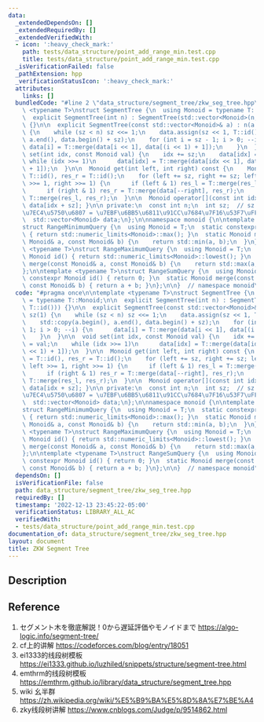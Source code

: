 ```yaml
---
data:
  _extendedDependsOn: []
  _extendedRequiredBy: []
  _extendedVerifiedWith:
  - icon: ':heavy_check_mark:'
    path: tests/data_structure/point_add_range_min.test.cpp
    title: tests/data_structure/point_add_range_min.test.cpp
  _isVerificationFailed: false
  _pathExtension: hpp
  _verificationStatusIcon: ':heavy_check_mark:'
  attributes:
    links: []
  bundledCode: "#line 2 \"data_structure/segment_tree/zkw_seg_tree.hpp\"\n\ntemplate\
    \ <typename T>\nstruct SegmentTree {\n  using Monoid = typename T::Monoid;\n\n\
    \  explicit SegmentTree(int n) : SegmentTree(std::vector<Monoid>(n, T::id()))\
    \ {}\n\n  explicit SegmentTree(const std::vector<Monoid>& a) : n(a.size()), sz(1)\
    \ {\n    while (sz < n) sz <<= 1;\n    data.assign(sz << 1, T::id());\n    std::copy(a.begin(),\
    \ a.end(), data.begin() + sz);\n    for (int i = sz - 1; i > 0; --i) {\n     \
    \ data[i] = T::merge(data[i << 1], data[(i << 1) + 1]);\n    }\n  }\n\n  void\
    \ set(int idx, const Monoid val) {\n    idx += sz;\n    data[idx] = val;\n   \
    \ while (idx >>= 1)\n      data[idx] = T::merge(data[idx << 1], data[(idx << 1)\
    \ + 1]);\n  }\n\n  Monoid get(int left, int right) const {\n    Monoid res_l =\
    \ T::id(), res_r = T::id();\n    for (left += sz, right += sz; left < right; left\
    \ >>= 1, right >>= 1) {\n      if (left & 1) res_l = T::merge(res_l, data[left++]);\n\
    \      if (right & 1) res_r = T::merge(data[--right], res_r);\n    }\n    return\
    \ T::merge(res_l, res_r);\n  }\n\n  Monoid operator[](const int idx) const { return\
    \ data[idx + sz]; }\n\n private:\n  const int n;\n  int sz;  // sz + \u539F\u6570\
    \u7EC4\u5750\u6807 = \u7EBF\u6BB5\u6811\u91CC\u7684\u7F16\u53F7\uFF0C1 based\n\
    \  std::vector<Monoid> data;\n};\n\nnamespace monoid {\n\ntemplate <typename T>\n\
    struct RangeMinimumQuery {\n  using Monoid = T;\n  static constexpr Monoid id()\
    \ { return std::numeric_limits<Monoid>::max(); }\n  static Monoid merge(const\
    \ Monoid& a, const Monoid& b) {\n    return std::min(a, b);\n  }\n};\n\ntemplate\
    \ <typename T>\nstruct RangeMaximumQuery {\n  using Monoid = T;\n  static constexpr\
    \ Monoid id() { return std::numeric_limits<Monoid>::lowest(); }\n  static Monoid\
    \ merge(const Monoid& a, const Monoid& b) {\n    return std::max(a, b);\n  }\n\
    };\n\ntemplate <typename T>\nstruct RangeSumQuery {\n  using Monoid = T;\n  static\
    \ constexpr Monoid id() { return 0; }\n  static Monoid merge(const Monoid& a,\
    \ const Monoid& b) { return a + b; }\n};\n\n}  // namespace monoid\n"
  code: "#pragma once\n\ntemplate <typename T>\nstruct SegmentTree {\n  using Monoid\
    \ = typename T::Monoid;\n\n  explicit SegmentTree(int n) : SegmentTree(std::vector<Monoid>(n,\
    \ T::id())) {}\n\n  explicit SegmentTree(const std::vector<Monoid>& a) : n(a.size()),\
    \ sz(1) {\n    while (sz < n) sz <<= 1;\n    data.assign(sz << 1, T::id());\n\
    \    std::copy(a.begin(), a.end(), data.begin() + sz);\n    for (int i = sz -\
    \ 1; i > 0; --i) {\n      data[i] = T::merge(data[i << 1], data[(i << 1) + 1]);\n\
    \    }\n  }\n\n  void set(int idx, const Monoid val) {\n    idx += sz;\n    data[idx]\
    \ = val;\n    while (idx >>= 1)\n      data[idx] = T::merge(data[idx << 1], data[(idx\
    \ << 1) + 1]);\n  }\n\n  Monoid get(int left, int right) const {\n    Monoid res_l\
    \ = T::id(), res_r = T::id();\n    for (left += sz, right += sz; left < right;\
    \ left >>= 1, right >>= 1) {\n      if (left & 1) res_l = T::merge(res_l, data[left++]);\n\
    \      if (right & 1) res_r = T::merge(data[--right], res_r);\n    }\n    return\
    \ T::merge(res_l, res_r);\n  }\n\n  Monoid operator[](const int idx) const { return\
    \ data[idx + sz]; }\n\n private:\n  const int n;\n  int sz;  // sz + \u539F\u6570\
    \u7EC4\u5750\u6807 = \u7EBF\u6BB5\u6811\u91CC\u7684\u7F16\u53F7\uFF0C1 based\n\
    \  std::vector<Monoid> data;\n};\n\nnamespace monoid {\n\ntemplate <typename T>\n\
    struct RangeMinimumQuery {\n  using Monoid = T;\n  static constexpr Monoid id()\
    \ { return std::numeric_limits<Monoid>::max(); }\n  static Monoid merge(const\
    \ Monoid& a, const Monoid& b) {\n    return std::min(a, b);\n  }\n};\n\ntemplate\
    \ <typename T>\nstruct RangeMaximumQuery {\n  using Monoid = T;\n  static constexpr\
    \ Monoid id() { return std::numeric_limits<Monoid>::lowest(); }\n  static Monoid\
    \ merge(const Monoid& a, const Monoid& b) {\n    return std::max(a, b);\n  }\n\
    };\n\ntemplate <typename T>\nstruct RangeSumQuery {\n  using Monoid = T;\n  static\
    \ constexpr Monoid id() { return 0; }\n  static Monoid merge(const Monoid& a,\
    \ const Monoid& b) { return a + b; }\n};\n\n}  // namespace monoid"
  dependsOn: []
  isVerificationFile: false
  path: data_structure/segment_tree/zkw_seg_tree.hpp
  requiredBy: []
  timestamp: '2022-12-13 23:45:22-05:00'
  verificationStatus: LIBRARY_ALL_AC
  verifiedWith:
  - tests/data_structure/point_add_range_min.test.cpp
documentation_of: data_structure/segment_tree/zkw_seg_tree.hpp
layout: document
title: ZKW Segment Tree
---
```


## Description

## Reference
1. セグメント木を徹底解説！0から遅延評価やモノイドまで https://algo-logic.info/segment-tree/ 
2. cf上的讲解 https://codeforces.com/blog/entry/18051
3. ei1333的线段树模板 https://ei1333.github.io/luzhiled/snippets/structure/segment-tree.html
4. emthrm的线段树模板 https://emthrm.github.io/library/data_structure/segment_tree.hpp
5. wiki 幺半群 https://zh.wikipedia.org/wiki/%E5%B9%BA%E5%8D%8A%E7%BE%A4
6. zky线段树讲解 https://www.cnblogs.com/Judge/p/9514862.html